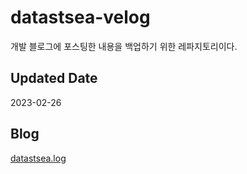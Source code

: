 # datastsea-velog
개발 블로그에 포스팅한 내용을 백업하기 위한 레파지토리이다.

## Updated Date
2023-02-26

## Blog
[datastsea.log](https://velog.io/@datastsea)
